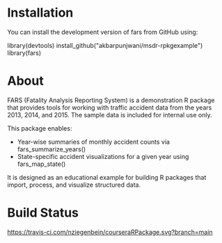 # Installation

You can install the development version of fars from GitHub using:

library(devtools)
install_github("akbarpunjwani/msdr-rpkgexample")
library(fars)

# About

FARS (Fatality Analysis Reporting System) is a demonstration R package that provides tools for working with traffic accident data from the years 2013, 2014, and 2015. The sample data is included for internal use only.

This package enables:
- Year-wise summaries of monthly accident counts via fars_summarize_years()
- State-specific accident visualizations for a given year using fars_map_state()

It is designed as an educational example for building R packages that import, process, and visualize structured data.

# Build Status
https://travis-ci.com/nziegenbein/courseraRPackage.svg?branch=main
